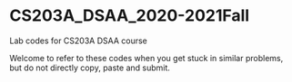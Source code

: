 # CS203A_DSAA_2020-2021Fall
Lab codes for CS203A DSAA course

Welcome to refer to these codes when you get stuck in similar problems, but do not directly copy, paste and submit.
